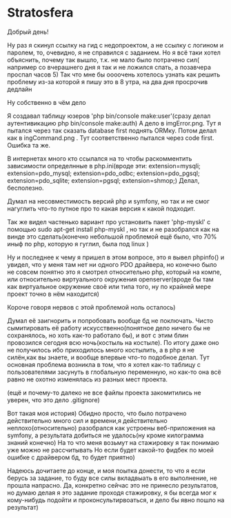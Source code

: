 # Stratosfera
Добрый день!

  Ну раз я скинул ссылку на гид с недопроектом, а не ссылку с логином и паролем, то, очевидно, я не справился с заданием.
  Но я всё таки хотел объяснить, почему так вышло, т.к. не мало было потрачено сил( например со вчерашнего дня я так и не ложился спать, а позавчера проспал часов 5)
  Так что мне бы оооочень хотелось узнать как решить проблему из-за которой я пишу это в 8 утра, на два дня просрочив дедлайн
  
  Ну собственно в чём дело
  
  
  Я создавал таблицу юзеров 'php bin/console make:user'(сразу делал аутентивикацию php bin/console make:auth)
  А дело в imgError.png. Тут я пытался через так сказать database first поднять ORMку.
  Потом делал как в ingCommand.png . Тут соответственно пытался через code first. Ошибка та же.
  
  В интернетах много кто ссылался на то чтобы раскомментить зависимости определнные в php.ini(вроде эти: extension=mysqli; extension=pdo_mysql; extension=pdo_odbc; extension=pdo_pgsql; extension=pdo_sqlite; extension=pgsql; extension=shmop;)
  Делал, бесполезно.
  
  Думал на несовместимость версий php и symfony, но так и не смог нагуглить что-то путное про то какая версия к какой подходит.
  
  Так же видел частенько вариант про установить пакет 'php-myskl' с помощью sudo apt-get install php-myskl , но так и не разобрался как на винде это сделать(конечно небольшой проблемой ещё было, что 70%
                                                                                                                                                             иныф по php, которую я гуглил, была под linux   )
                                                                                                                                                             
 Ну и последнее к чему я пришел в этом вопросе, это я вывел phpinfo() и увидел, что у меня там нет ни одного PDO драйвера, но конечно было не совсем понятно это я смотрел относительно php,
 который на компе, или относительно виртуального окружения openserver(вроде бы там как виртуальное окружение своё или типа того, ну по крайней мере проект точно в нём находится)
 
 Короче говоря нервов с этой проблемой ноль осталось)
 
 Думал её заигнорить и попробовать вообще бд не поключать. Чисто сымитировать её работу искусственно(понятное дело ничего бы не сохранялось, но хоть как-то работало бы), и вот с этим блин провозился сегодня всю ночь(костыль на костыле). 
 По итогу даже оно не получилось ибо приходилось много костылить, а в php я не силён,как вы знаете, и вообще впервые что-то подобное делал.
 Тут основная проблема возникла в том, что я хотел как-то таблицу с пользователями засунуть в глобальную переменную, но как-то она всё равно не охотно изменялась из разных мест проекта.
 
 (ещё и почему-то далеко не все файлы проекта закомитились
  не уверен, что это дело .gitignore)
  
  Вот такая моя история)
Обидно просто, что было потрачено действительно много сил и времени,я действительно неплохо(относительно) разобрался как устроены веб-приложения на symfony, а результата добиться не удалось(ну кроме килограмма знаний конечно)
На то что меня возьмут на стажировку я так понимаю уже можно не рассчитывать
Но если будет какой-то фидбек по моей ошибке с драйвером бд, то будет приятно)
  
 Надеюсь дочитаете до конце, и моя поытка донести, то что я если берусь за задание, то буду все силы вкладвыать в его выполнение, не прошла напрасно.
 Да, конкретно сейчас это не принесло результатов, но думаю делая я это задание проходя стажировку, я бы всегда мог к кому-нибудь подойти и проконсультирвоаться, и дело бы явно пошло на результат)
  
  
